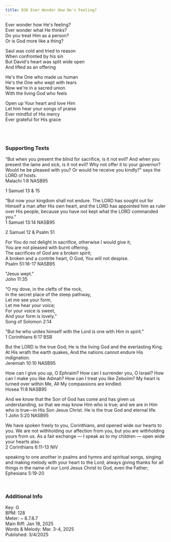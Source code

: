 ```yaml
---
title: 036 Ever Wonder How He's Feeling?
---
```


Ever wonder how He's feeling? \
Ever wonder what He thinks? \
Do you treat Him as a person? \
Or is God more like a thing? 

Saul was cold and tried to reason \
When confronted by his sin \
But David's heart was split wide open \
And lifted as an offering 

He's the One who made us human \
He's the One who wept with tears \
Now we're in a sacred union \
With the living God who feels 

Open up Your heart and love Him \
Let him hear your songs of praise \
Ever mindful of His mercy \
Ever grateful for His grace

<br /> 

### Supporting Texts ###

“But when you present the blind for sacrifice, is it not evil? And when you present the lame and sick, is it not evil? 
Why not offer it to your governor? Would he be pleased with you? Or would he receive you kindly?” says the LORD of hosts. \
Malachi 1:8 NASB95

1 Samuel 13 & 15

“But now your kingdom shall not endure. The LORD has sought out for Himself a man after His own heart, and the LORD has appointed him as ruler over His people, because you have not kept what the LORD commanded you.” \
1 Samuel 13:14 NASB95

2 Samuel 12 & Psalm 51

For You do not delight in sacrifice, otherwise I would give it; \
You are not pleased with burnt offering. \
The sacrifices of God are a broken spirit; \
A broken and a contrite heart, O God, You will not despise. \
Psalm 51:16-17 NASB95

"Jesus wept." \
John 11:35

“O my dove, in the clefts of the rock, \
In the secret place of the steep pathway, \
Let me see your form, \
Let me hear your voice; \
For your voice is sweet, \
And your form is lovely.”\
Song of Solomon 2:14

"But he who unites himself with the Lord is one with Him in spirit." \
1 Corinthians 6:17 BSB

But the LORD is the true God; He is the living God and the everlasting King. At His wrath the earth quakes, And the nations cannot endure His indignation. \
Jeremiah 10:10 NASB95

How can I give you up, O Ephraim? How can I surrender you, O Israel? How can I make you like Admah? How can I treat you like Zeboiim? My heart is turned over within Me, All My compassions are kindled. \
Hosea 11:8 NASB95

And we know that the Son of God has come and has given us understanding, so that we may know Him who is true; and we are in Him who is true—in His Son Jesus Christ. He is the true God and eternal life. \
1 John 5:20 NASB95

We have spoken freely to you, Corinthians, and opened wide our hearts to you.
We are not withholding our affection from you, but you are withholding yours from us.
As a fair exchange — I speak as to my children — open wide your hearts also.\
2 Corinthians 6:11-13 NIV

speaking to one another in psalms and hymns and spiritual songs, singing and making melody with your heart to the Lord; 
always giving thanks for all things in the name of our Lord Jesus Christ to God, even the Father; \
Ephesians 5:19-20


<br />

### Additional Info

Key: G \
BPM: 128 \
Meter: ~ 8.7.8.7 \
Main Riff: Jan 18, 2025 \
Words & Melody: Mar. 3-4, 2025 \
Published: 3/4/2025 
